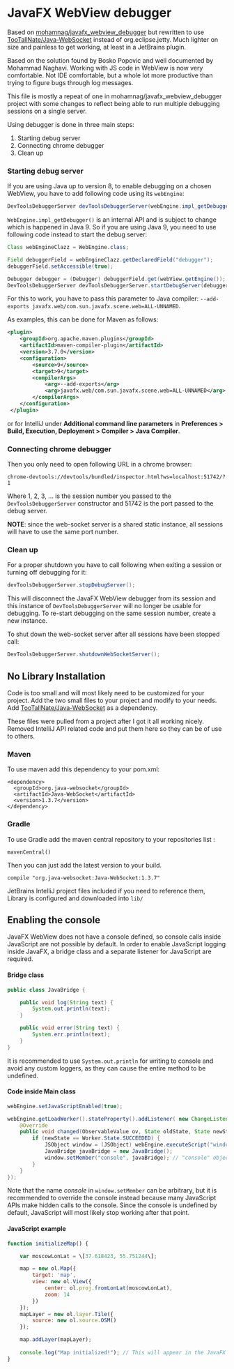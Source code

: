 # JavaFX WebView debugger

Based on [mohamnag/javafx_webview_debugger] but rewritten to use [TooTallNate/Java-WebSocket]
instead of org.eclipse.jetty. Much lighter on size and painless to get working, at least in a
JetBrains plugin.

Based on the solution found by Bosko Popovic and well documented by Mohammad Naghavi. Working
with JS code in WebView is now very comfortable. Not IDE comfortable, but a whole lot more
productive than trying to figure bugs through log messages.

This file is mostly a repeat of one in mohamnag/javafx_webview_debugger project with some
changes to reflect being able to run multiple debugging sessions on a single server.

Using debugger is done in three main steps:
1. Starting debug server
2. Connecting chrome debugger
3. Clean up

### Starting debug server

If you are using Java up to version 8, to enable debugging on a chosen WebView, you have to add
following code using its `webEngine`:

```java
DevToolsDebuggerServer devToolsDebuggerServer(webEngine.impl_getDebugger(), 51742, 1);
```

`WebEngine.impl_getDebugger()` is an internal API and is subject to change which is happened in
Java 9. So if you are using Java 9, you need to use following code instead to start the debug
server:

```java
Class webEngineClazz = WebEngine.class;

Field debuggerField = webEngineClazz.getDeclaredField("debugger");
debuggerField.setAccessible(true);

Debugger debugger = (Debugger) debuggerField.get(webView.getEngine());
DevToolsDebuggerServer devToolsDebuggerServer.startDebugServer(debugger, 51742, 1);
```

For this to work, you have to pass this parameter to Java compiler: `--add-exports
javafx.web/com.sun.javafx.scene.web=ALL-UNNAMED`.

As examples, this can be done for Maven as follows:

```xml
<plugin>
    <groupId>org.apache.maven.plugins</groupId>
    <artifactId>maven-compiler-plugin</artifactId>
    <version>3.7.0</version>
    <configuration>
        <source>9</source>
        <target>9</target>
        <compilerArgs>
            <arg>--add-exports</arg>
            <arg>javafx.web/com.sun.javafx.scene.web=ALL-UNNAMED</arg>
        </compilerArgs>
    </configuration>
 </plugin>
```

or for IntelliJ under **Additional command line parameters** in **Preferences > Build,
Execution, Deployment > Compiler > Java Compiler**.

### Connecting chrome debugger

Then you only need to open following URL in a chrome browser:

```
chrome-devtools://devtools/bundled/inspector.html?ws=localhost:51742/?1
```

Where 1, 2, 3, ... is the session number you passed to the `DevToolsDebuggerServer` constructor
and 51742 is the port passed to the debug server.

**NOTE**: since the web-socket server is a shared static instance, all sessions will have to use the
same port number.

### Clean up

For a proper shutdown you have to call following when exiting a session or turning off debugging
for it:

```java
devToolsDebuggerServer.stopDebugServer();
```

This will disconnect the JavaFX WebView debugger from its session and this instance of
`DevToolsDebuggerServer` will no longer be usable for debugging. To re-start debugging on the
same session number, create a new instance.

To shut down the web-socket server after all sessions have been stopped call:

```java
DevToolsDebuggerServer.shutdownWebSocketServer();
```

## No Library Installation

Code is too small and will most likely need to be customized for your project. Add the two small
files to your project and modify to your needs. Add [TooTallNate/Java-WebSocket] as a dependency.

These files were pulled from a project after I got it all working nicely. Removed IntelliJ API
related code and put them here so they can be of use to others.

### Maven

To use maven add this dependency to your pom.xml:

```
<dependency>
  <groupId>org.java-websocket</groupId>
  <artifactId>Java-WebSocket</artifactId>
  <version>1.3.7</version>
</dependency>
```

### Gradle

To use Gradle add the maven central repository to your repositories list :

```
mavenCentral()
```

Then you can just add the latest version to your build.

```
compile "org.java-websocket:Java-WebSocket:1.3.7"
```

JetBrains IntelliJ project files included if you need to reference them, Library is configured
and downloaded into `lib/`

## Enabling the console

JavaFX WebView does not have a console defined, so console calls inside JavaScript are not
possible by default. In order to enable JavaScript logging inside JavaFX, a bridge class and a
separate listener for JavaScript are required.

#### Bridge class

```java
public class JavaBridge {

    public void log(String text) {
        System.out.println(text);
    }

    public void error(String text) {
        System.err.println(text);
    }
}
```

It is recommended to use `System.out.println` for writing to console and avoid any custom
loggers, as they can cause the entire method to be undefined.

#### Code inside Main class

```java
webEngine.setJavaScriptEnabled(true);

webEngine.getLoadWorker().stateProperty().addListener( new ChangeListener<State>() {
    @Override
    public void changed(ObservableValue ov, State oldState, State newState) {
        if (newState == Worker.State.SUCCEEDED) {
            JSObject window = (JSObject) webEngine.executeScript("window");
            JavaBridge javaBridge = new JavaBridge();
            window.setMember("console", javaBridge); // "console" object is now known to JavaScript
        }
    }
});

```

Note that the name *console* in `window.setMember` can be arbitrary, but it is recommended to
override the console instead because many JavaScript APIs make hidden calls to the console.
Since the console is undefined by default, JavaScript will most likely stop working after that
point.

#### JavaScript example

```javascript
function initializeMap() {

    var moscowLonLat = \[37.618423, 55.751244\];

    map = new ol.Map({
        target: 'map',
        view: new ol.View({
            center: ol.proj.fromLonLat(moscowLonLat),
            zoom: 14
        })
    });
    mapLayer = new ol.layer.Tile({
        source: new ol.source.OSM()
    });

    map.addLayer(mapLayer);
    
    console.log("Map initialized!"); // This will appear in the JavaFX console
}
```

[mohamnag/javafx_webview_debugger]: https://github.com/mohamnag/javafx_webview_debugger
[TooTallNate/Java-WebSocket]: https://github.com/TooTallNate/Java-WebSocket

